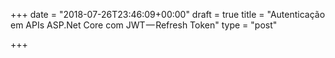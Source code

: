 +++
date = "2018-07-26T23:46:09+00:00"
draft = true
title = "Autenticação em APIs ASP.Net Core com JWT — Refresh Token"
type = "post"

+++
